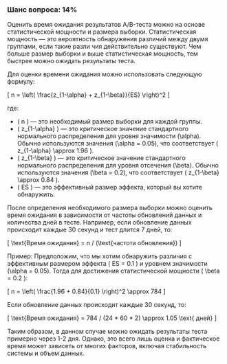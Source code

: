 ### Шанс вопроса: 14%

Оценить время ожидания результатов A/B-теста можно на основе статистической мощности и размера выборки. Статистическая мощность — это вероятность обнаружения различий между двумя группами, если такие разли чия действительно существуют. Чем больше размер выборки и выше статистическая мощность, тем быстрее можно ожидать результаты теста.

Для оценки времени ожидания можно использовать следующую формулу:

\[ n = \left( \frac{z_{1-\alpha} + z_{1-\beta}}{ES} \right)^2 \]

где:
- \( n \) — это необходимый размер выборки для каждой группы.
- \( z_{1-\alpha} \) — это критическое значение стандартного нормального распределения для уровня значимости \(\alpha\). Обычно используются значения \(\alpha = 0.05\), что соответствует \( z_{1-\alpha} \approx 1.96 \).
- \( z_{1-\beta} \) — это критическое значение стандартного нормального распределения для уровня отсечения \(\beta\). Обычно используются значения \(\beta = 0.2\), что соответствует \( z_{1-\beta} \approx 0.84 \).
- \( ES \) — это эффективный размер эффекта, который вы хотите обнаружить.

После определения необходимого размера выборки можно оценить время ожидания в зависимости от частоты обновлений данных и количества дней в тесте. Например, если обновление данных происходит каждые 30 секунд и тест длится 7 дней, то:

\[ \text{Время ожидания} = n / (\text{частота обновления}) \]

Пример: Предположим, что мы хотим обнаружить различия с эффективным размером эффекта \( ES = 0.1 \) и уровнем значимости \(\alpha = 0.05\). Тогда для достижения статистической мощности \( \beta = 0.2 \):

\[ n = \left( \frac{1.96 + 0.84}{0.1} \right)^2 \approx 784 \]

Если обновление данных происходит каждые 30 секунд, то:

\[ \text{Время ожидания} = 784 / (24 * 60 * 2) \approx 1.05 \text{ дней} \]

Таким образом, в данном случае можно ожидать результаты теста примерно через 1-2 дня. Однако, это всего лишь оценка и фактическое время может зависеть от многих факторов, включая стабильность системы и объем данных.